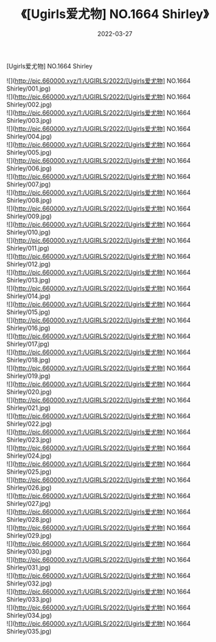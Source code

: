 ﻿---
layout: post
title:  《[Ugirls爱尤物] NO.1664 Shirley》
date:   2022-03-27
img: http://pic.660000.xyz/1:/UGIRLS/2022/[Ugirls爱尤物] NO.1664 Shirley/000.jpg
categories: [美女, 清纯, 唯美]
---

[Ugirls爱尤物] NO.1664 Shirley

 ![](http://pic.660000.xyz/1:/UGIRLS/2022/[Ugirls爱尤物] NO.1664 Shirley/001.jpg) <br>![](http://pic.660000.xyz/1:/UGIRLS/2022/[Ugirls爱尤物] NO.1664 Shirley/002.jpg) <br>![](http://pic.660000.xyz/1:/UGIRLS/2022/[Ugirls爱尤物] NO.1664 Shirley/003.jpg) <br>![](http://pic.660000.xyz/1:/UGIRLS/2022/[Ugirls爱尤物] NO.1664 Shirley/004.jpg) <br>![](http://pic.660000.xyz/1:/UGIRLS/2022/[Ugirls爱尤物] NO.1664 Shirley/005.jpg) <br>![](http://pic.660000.xyz/1:/UGIRLS/2022/[Ugirls爱尤物] NO.1664 Shirley/006.jpg) <br>![](http://pic.660000.xyz/1:/UGIRLS/2022/[Ugirls爱尤物] NO.1664 Shirley/007.jpg) <br>![](http://pic.660000.xyz/1:/UGIRLS/2022/[Ugirls爱尤物] NO.1664 Shirley/008.jpg) <br>![](http://pic.660000.xyz/1:/UGIRLS/2022/[Ugirls爱尤物] NO.1664 Shirley/009.jpg) <br>![](http://pic.660000.xyz/1:/UGIRLS/2022/[Ugirls爱尤物] NO.1664 Shirley/010.jpg) <br>![](http://pic.660000.xyz/1:/UGIRLS/2022/[Ugirls爱尤物] NO.1664 Shirley/011.jpg) <br>![](http://pic.660000.xyz/1:/UGIRLS/2022/[Ugirls爱尤物] NO.1664 Shirley/012.jpg) <br>![](http://pic.660000.xyz/1:/UGIRLS/2022/[Ugirls爱尤物] NO.1664 Shirley/013.jpg) <br>![](http://pic.660000.xyz/1:/UGIRLS/2022/[Ugirls爱尤物] NO.1664 Shirley/014.jpg) <br>![](http://pic.660000.xyz/1:/UGIRLS/2022/[Ugirls爱尤物] NO.1664 Shirley/015.jpg) <br>![](http://pic.660000.xyz/1:/UGIRLS/2022/[Ugirls爱尤物] NO.1664 Shirley/016.jpg) <br>![](http://pic.660000.xyz/1:/UGIRLS/2022/[Ugirls爱尤物] NO.1664 Shirley/017.jpg) <br>![](http://pic.660000.xyz/1:/UGIRLS/2022/[Ugirls爱尤物] NO.1664 Shirley/018.jpg) <br>![](http://pic.660000.xyz/1:/UGIRLS/2022/[Ugirls爱尤物] NO.1664 Shirley/019.jpg) <br>![](http://pic.660000.xyz/1:/UGIRLS/2022/[Ugirls爱尤物] NO.1664 Shirley/020.jpg) <br>![](http://pic.660000.xyz/1:/UGIRLS/2022/[Ugirls爱尤物] NO.1664 Shirley/021.jpg) <br>![](http://pic.660000.xyz/1:/UGIRLS/2022/[Ugirls爱尤物] NO.1664 Shirley/022.jpg) <br>![](http://pic.660000.xyz/1:/UGIRLS/2022/[Ugirls爱尤物] NO.1664 Shirley/023.jpg) <br>![](http://pic.660000.xyz/1:/UGIRLS/2022/[Ugirls爱尤物] NO.1664 Shirley/024.jpg) <br>![](http://pic.660000.xyz/1:/UGIRLS/2022/[Ugirls爱尤物] NO.1664 Shirley/025.jpg) <br>![](http://pic.660000.xyz/1:/UGIRLS/2022/[Ugirls爱尤物] NO.1664 Shirley/026.jpg) <br>![](http://pic.660000.xyz/1:/UGIRLS/2022/[Ugirls爱尤物] NO.1664 Shirley/027.jpg) <br>![](http://pic.660000.xyz/1:/UGIRLS/2022/[Ugirls爱尤物] NO.1664 Shirley/028.jpg) <br>![](http://pic.660000.xyz/1:/UGIRLS/2022/[Ugirls爱尤物] NO.1664 Shirley/029.jpg) <br>![](http://pic.660000.xyz/1:/UGIRLS/2022/[Ugirls爱尤物] NO.1664 Shirley/030.jpg) <br>![](http://pic.660000.xyz/1:/UGIRLS/2022/[Ugirls爱尤物] NO.1664 Shirley/031.jpg) <br>![](http://pic.660000.xyz/1:/UGIRLS/2022/[Ugirls爱尤物] NO.1664 Shirley/032.jpg) <br>![](http://pic.660000.xyz/1:/UGIRLS/2022/[Ugirls爱尤物] NO.1664 Shirley/033.jpg) <br>![](http://pic.660000.xyz/1:/UGIRLS/2022/[Ugirls爱尤物] NO.1664 Shirley/034.jpg) <br>![](http://pic.660000.xyz/1:/UGIRLS/2022/[Ugirls爱尤物] NO.1664 Shirley/035.jpg) <br>